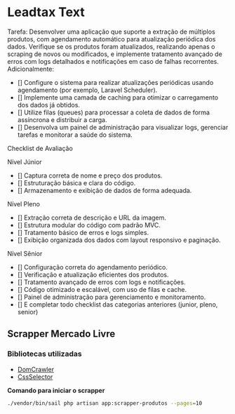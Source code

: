# Leadtax Text

Tarefa: Desenvolver uma aplicação que suporte a extração de múltiplos produtos, com agendamento automático para atualização periódica dos dados. Verifique se os produtos foram atualizados, realizando apenas o scraping de novos ou modificados, e implemente tratamento avançado de erros com logs detalhados e notificações em caso de falhas recorrentes. Adicionalmente:

- [] Configure o sistema para realizar atualizações periódicas usando agendamento (por exemplo, Laravel Scheduler).
- [] Implemente uma camada de caching para otimizar o carregamento dos dados já obtidos.
- [] Utilize filas (queues) para processar a coleta de dados de forma assíncrona e distribuir a carga.
- [] Desenvolva um painel de administração para visualizar logs, gerenciar tarefas e monitorar a saúde do sistema.

Checklist de Avaliação

Nível Júnior

- [] Captura correta de nome e preço dos produtos.
- [] Estruturação básica e clara do código.
- [] Armazenamento e exibição de dados de forma adequada.

Nível Pleno

- [] Extração correta de descrição e URL da imagem.
- [] Estrutura modular do código com padrão MVC.
- [] Tratamento básico de erros e logs simples.
- [] Exibição organizada dos dados com layout responsivo e paginação.

Nível Sênior

- [] Configuração correta do agendamento periódico.
- [] Verificação e atualização eficientes dos produtos.
- [] Tratamento avançado de erros com logs e notificações.
- [] Código otimizado e escalável, com uso de filas e cache.
- [] Painel de administração para gerenciamento e monitoramento.
- [] E completar todo checklist das categorias anteriores (junior, pleno, senior)


## Scrapper Mercado Livre

### Bibliotecas utilizadas

- [DomCrawler](https://symfony.com/doc/current/components/dom_crawler.html)
- [CssSelector](https://symfony.com/doc/current/components/css_selector.html)

**Comando para iniciar o scrapper**

```bash
./vendor/bin/sail php artisan app:scrapper-produtos --pages=10
```
